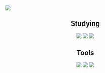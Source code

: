 <div>
  <img src="https://capsule-render.vercel.app/api?type=waving&color=80B2E0&height=300&section=header&text=Ihoek%20Github&fontSize=80&fontColor=FFFFFF" />
</div>

<!-- 기술 스택 -->
<div align = "center">
  <h2>Studying</h2>
  <img src="https://img.shields.io/badge/HTML-E34F26?style=for-the-badge&logo=html5&logoColor=white" />
  <img src="https://img.shields.io/badge/CSS-1572B6?style=for-the-badge&logo=css3&logoColor=white" />
  <img src="https://img.shields.io/badge/JavaScript-F7DF1E?style=for-the-badge&logo=javascript&logoColor=white" />
</div>


<!-- Tool -->
<div align = "center">
  <h2>Tools</h2>
  <img src="https://img.shields.io/badge/GIT-F05032?style=for-the-badge&logo=git&logoColor=white" />
  <img src="https://img.shields.io/badge/Github-181717?style=for-the-badge&logo=github&logoColor=white" />
  <img src="https://img.shields.io/badge/Notin-000000?style=for-the-badge&logo=notion&logoColor=white" />
</div>

<!--
**ihoek/ihoek** is a ✨ _special_ ✨ repository because its `README.md` (this file) appears on your GitHub profile.

Here are some ideas to get you started:

- 🔭 I’m currently working on ...
- 🌱 I’m currently learning ...
- 👯 I’m looking to collaborate on ...
- 🤔 I’m looking for help with ...
- 💬 Ask me about ...
- 📫 How to reach me: ...
- 😄 Pronouns: ...
- ⚡ Fun fact: ...
-->
